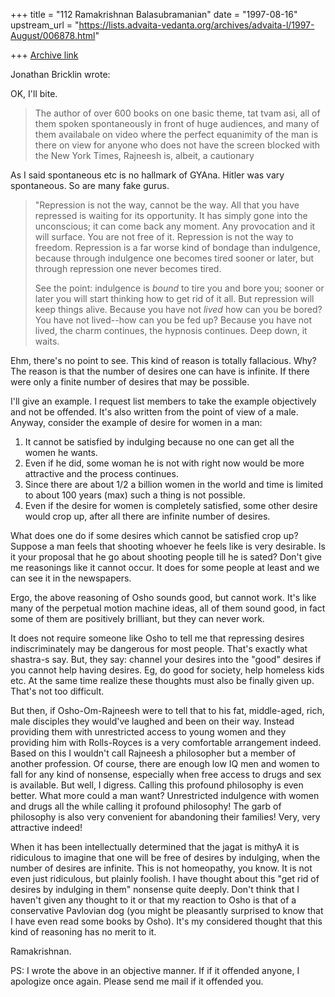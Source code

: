+++
title = "112 Ramakrishnan Balasubramanian"
date = "1997-08-16"
upstream_url = "https://lists.advaita-vedanta.org/archives/advaita-l/1997-August/006878.html"

+++
[Archive link](https://lists.advaita-vedanta.org/archives/advaita-l/1997-August/006878.html)

Jonathan Bricklin wrote:

OK, I'll bite.

>The author of over 600 books on
>one basic theme, tat tvam asi, all of them spoken spontaneously in front of
>huge audiences, and many of them availabale on video where the perfect
>equanimity of the man is there on view for anyone who does not have the
>screen blocked with the New York Times, Rajneesh is, albeit, a cautionary

As I said spontaneous etc is no hallmark of GYAna. Hitler was vary
spontaneous. So are many fake gurus.

>"Repression is not the way, cannot be the way.  All that you have repressed
>is waiting for its opportunity.  It has simply gone into the unconscious;
>it can come back any moment.  Any provocation and it will surface.  You are
>not free of it.  Repression is not the way to freedom.  Repression is a far
>worse kind of bondage than indulgence, because through indulgence one
>becomes tired sooner or later, but through repression one never becomes
>tired.
>
>See the point:  indulgence is _bound_ to tire you and bore you;  sooner or
>later you will start thinking how to get rid of it all.  But repression
>will keep things alive.  Because you have not _lived_ how can you be bored?
>You have not lived--how can you be fed up?  Because you have not lived,
>the charm continues, the hypnosis continues.  Deep down, it waits.

Ehm, there's no point to see. This kind of reason is totally fallacious.
Why? The reason is that the number of desires one can have is infinite.
If there were only a finite number of desires that may be possible.

I'll give an example. I request list members to take the example
objectively and not be offended. It's also written from the point of
view of a male. Anyway, consider the example of desire for women in a
man:

1. It cannot be satisfied by indulging because no one can get all the
women he wants.
2. Even if he did, some woman he is not with right now would be more
attractive and the process continues.
3. Since there are about 1/2 a billion women in the world and time is
limited to about 100 years (max) such a thing is not possible.
4. Even if the desire for women is completely satisfied, some other
desire would crop up, after all there are infinite number of desires.

What does one do if some desires which cannot be satisfied crop up?
Suppose a man feels that shooting whoever he feels like is very
desirable. Is it your proposal that he go about shooting people till he
is sated? Don't give me reasonings like it cannot occur. It does for
some people at least and we can see it in the newspapers.

Ergo, the above reasoning of Osho sounds good, but cannot work. It's
like many of the perpetual motion machine ideas, all of them sound good,
in fact some of them are positively brilliant, but they can never work.

It does not require someone like Osho to tell me that repressing desires
indiscriminately may be dangerous for most people. That's exactly what
shastra-s say. But, they say: channel your desires into the "good"
desires if you cannot help having desires. Eg, do good for society, help
homeless kids etc. At the same time realize these thoughts must also be
finally given up. That's not too difficult.

But then, if Osho-Om-Rajneesh were to tell that to his fat, middle-aged,
rich, male disciples they would've laughed and been on their way.
Instead providing them with unrestricted access to young women and they
providing him with Rolls-Royces is a very comfortable arrangement
indeed. Based on this I wouldn't call Rajneesh a philosopher but a
member of another profession. Of course, there are enough low IQ men and
women to fall for any kind of nonsense, especially when free access to
drugs and sex is available. But well, I digress. Calling this profound
philosophy is even better. What more could a man want? Unrestricted
indulgence with women and drugs all the while calling it profound
philosophy! The garb of philosophy is also very convenient for
abandoning their families! Very, very attractive indeed!

When it has been intellectually determined that the jagat is mithyA it
is ridiculous to imagine that one will be free of desires by indulging,
when the number of desires are infinite. This is not homeopathy, you
know. It is not even just ridiculous, but plainly foolish. I have
thought about this "get rid of desires by indulging in them" nonsense
quite deeply. Don't think that I haven't given any thought to it or that
my reaction to Osho is that of a conservative Pavlovian dog (you might
be pleasantly surprised to know that I have even read some books by
Osho). It's my considered thought that this kind of reasoning has no
merit to it.

Ramakrishnan.

PS: I wrote the above in an objective manner. If if it offended anyone,
I apologize once again. Please send me mail if it offended you.

